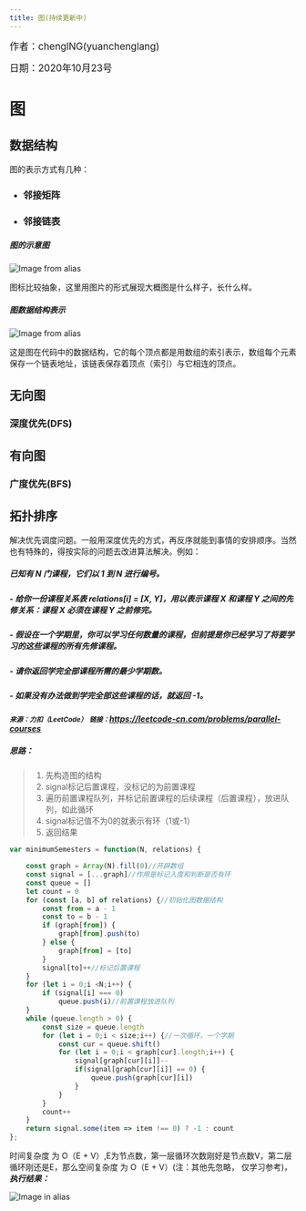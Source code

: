 ```yaml
---
title: 图(持续更新中)
---
```


<big>作者：chenglNG(yuanchenglang)</big>

<big>日期：2020年10月23号</big>

# 图

## 数据结构

图的表示方式有几种：

- ### 邻接矩阵

- ### 邻接链表

##### 图的示意图

![Image from alias](~@images/code/graph-input.png)

图标比较抽象，这里用图片的形式展现大概图是什么样子，长什么样。

##### 图数据结构表示

![Image from alias](~@images/code/adjacency-lists.png)


这是图在代码中的数据结构，它的每个顶点都是用数组的索引表示，数组每个元素保存一个链表地址，该链表保存着顶点（索引）与它相连的顶点。


## 无向图

### 深度优先(DFS)




## 有向图

### 广度优先(BFS)


## 拓扑排序

解决优先调度问题。一般用深度优先的方式，再反序就能到事情的安排顺序。当然也有特殊的，得按实际的问题去改进算法解决。例如：

##### 已知有 N 门课程，它们以 1 到 N 进行编号。
##### - 给你一份课程关系表 relations[i] = [X, Y]，用以表示课程 X 和课程 Y 之间的先修关系：课程 X 必须在课程 Y 之前修完。
##### - 假设在一个学期里，你可以学习任何数量的课程，但前提是你已经学习了将要学习的这些课程的所有先修课程。
##### - 请你返回学完全部课程所需的最少学期数。
##### - 如果没有办法做到学完全部这些课程的话，就返回 -1。

***<small>来源：力扣（LeetCode）</small>***
***<small>链接：</small><https://leetcode-cn.com/problems/parallel-courses>***

##### 思路：
> 1. 先构造图的结构
> 2. signal标记后置课程，没标记的为前置课程
> 3. 遍历前置课程队列，并标记前置课程的后续课程（后置课程），放进队列，如此循环
> 4. signal标记值不为0的就表示有环（1或-1）
> 5. 返回结果

```js
var minimumSemesters = function(N, relations) {

    const graph = Array(N).fill(0)//开辟数组
    const signal = [...graph]//作用是标记入度和判断是否有环
    const queue = []
    let count = 0
    for (const [a, b] of relations) {//初始化图数据结构
        const from = a - 1
        const to = b - 1
        if (graph[from]) {
            graph[from].push(to)
        } else {
            graph[from] = [to]
        }
        signal[to]++//标记后置课程
    }
    for (let i = 0;i <N;i++) {
        if (signal[i] === 0)
            queue.push(i)//前置课程放进队列
    }
    while (queue.length > 0) {
        const size = queue.length
        for (let i = 0;i < size;i++) {//一次循环，一个学期
            const cur = queue.shift()
            for (let i = 0;i < graph[cur].length;i++) {
                signal[graph[cur][i]]--
                if(signal[graph[cur][i]] == 0) {
                    queue.push(graph[cur][i])
                }
            }
        }
        count++
    }
    return signal.some(item => item !== 0) ? -1 : count
};
```

时间复杂度 为 O（E + V）,E为节点数，第一层循环次数刚好是节点数V，第二层循环刚还是E，那么空间复杂度 为 O（E + V）(注：其他先忽略， 仅学习参考)，***执行结果：***

![Image in alias](~@images/code/1604035974.jpg)